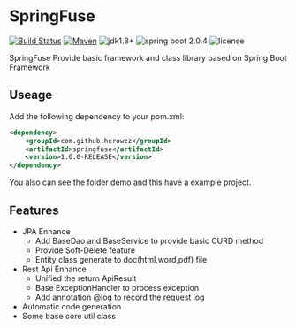 # SpringFuse

[![Build Status](https://travis-ci.org/herowzz/springfuse.svg?branch=master)](https://travis-ci.org/herowzz/springfuse) 
[![Maven](https://img.shields.io/maven-metadata/v/http/central.maven.org/maven2/com/github/herowzz/springfuse/maven-metadata.xml.svg?colorB=yellow)](https://oss.sonatype.org/#nexus-search;quick~springfuse)
![jdk1.8+](https://img.shields.io/badge/jdk-1.8%2B-orange.svg) 
![spring boot 2.0.4](https://img.shields.io/badge/spring%20boot-2.0.4-ff69b4.svg) 
![license](https://img.shields.io/hexpm/l/plug.svg)

SpringFuse Provide basic framework and class library based on Spring Boot Framework

## Useage
Add the following dependency to your pom.xml:
```xml
<dependency>
	<groupId>com.github.herowzz</groupId>
	<artifactId>springfuse</artifactId>
	<version>1.0.0-RELEASE</version>
</dependency>
```  

You also can see the folder demo and this have a example project.

## Features
* JPA Enhance
	* Add BaseDao and BaseService to provide basic CURD method
	* Provide Soft-Delete feature
	* Entity class generate to doc(html,word,pdf) file
* Rest Api Enhance
	* Unified the return ApiResult
	* Base ExceptionHandler to process exception
	* Add annotation @log to record the request log 
* Automatic code generation
* Some base core util class 